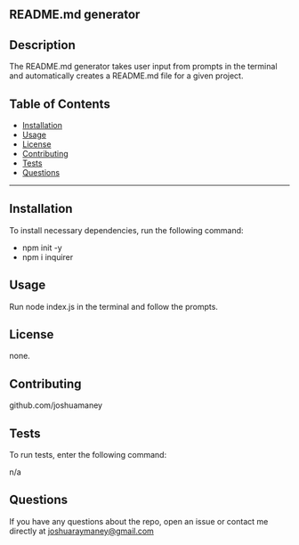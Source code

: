 
## README.md generator

## Description

The README.md generator takes user input from prompts in the terminal and automatically creates a README.md file for a given project.

## Table of Contents

- [Installation](#installation)
- [Usage](#usage)
- [License](#license)
- [Contributing](#contributing)
- [Tests](#tests)
- [Questions](#questions)
---

## Installation

To install necessary dependencies, run the following command:

- npm init -y 
- npm i inquirer

## Usage

Run node index.js in the terminal and follow the prompts.

## License

none.

## Contributing

github.com/joshuamaney

## Tests

To run tests, enter the following command:

n/a

## Questions

If you have any questions about the repo, open an issue or contact me directly at joshuaraymaney@gmail.com
  